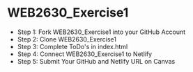 # WEB2630_Exercise1
- Step 1: Fork WEB2630_Exercise1 into your GitHub Account
- Step 2: Clone WEB2630_Exercise1
- Step 3: Complete ToDo's in index.html
- Step 4: Connect WEB2630_Exercise1 to Netlify
- Step 5: Submit Your GitHub and Netlify URL on Canvas
